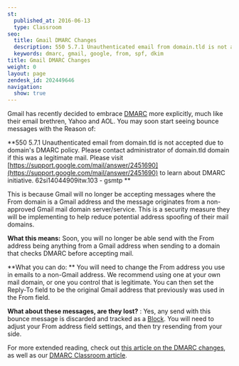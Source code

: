 ```yaml
---
st:
  published_at: 2016-06-13
  type: Classroom
seo:
  title: Gmail DMARC Changes
  description: 550 5.7.1 Unauthenticated email from domain.tld is not accepted due...
  keywords: dmarc, gmail, google, from, spf, dkim
title: Gmail DMARC Changes
weight: 0
layout: page
zendesk_id: 202449646
navigation:
  show: true
---
```


Gmail has recently decided to embrace  [DMARC](http://sendgrid.com/blog/dmarc-domain-based-message-authentication-reporting-conformance/) more explicitly, much like their email brethren, Yahoo and AOL. You may soon start seeing bounce messages with the Reason of:

**550 5.7.1 Unauthenticated email from domain.tld is not accepted due to domain's DMARC policy. Please contact administrator of domain.tld domain if this was a legitimate mail. Please visit [https://support.google.com/mail/answer/2451690](https://support.google.com/mail/answer/2451690) to learn about DMARC initiative. 62si14044909itw.103 - gsmtp **

This is because Gmail will no longer be accepting messages where the From domain is a Gmail address and the message originates from a non-approved Gmail mail domain server/service. This is a security measure they will be implementing to help reduce potential address spoofing of their mail domains. 

 

**What this means:**  Soon, you will no longer be able send with the From address being anything from a Gmail address when sending to a domain that checks DMARC before accepting mail. 

**What you can do: ** You will need to change the From address you use in emails to a non-Gmail address. We recommend using one at your own mail domain, or one you control that is legitimate. You can then set the Reply-To field to be the original Gmail address that previously was used in the From field. 

**What about these messages, are they lost?** : Yes, any send with this bounce message is discarded and tracked as a  [Block](http://sendgrid.com/blocks). You will need to adjust your From address field settings, and then try resending from your side.

 

For more extended reading, check out [this article on the DMARC changes](http://www.mediapost.com/publications/article/277884/dmarc-changes-coming-soon-to-an-inbox-near-you.html?utm_source=newsletter&utm_medium=email&utm_content=headline&utm_campaign=93744), as well as our  [DMARC Classroom article]({{root_url}}/Classroom/Basics/Email_Infrastructure/everything_about_dmarc.html).
